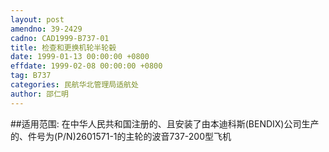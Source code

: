 ```yaml
---
layout: post
amendno: 39-2429
cadno: CAD1999-B737-01
title: 检查和更换机轮半轮毂
date: 1999-01-13 00:00:00 +0800
effdate: 1999-02-08 00:00:00 +0800
tag: B737
categories: 民航华北管理局适航处
author: 邵仁明
---
```


##适用范围:
在中华人民共和国注册的、且安装了由本迪科斯(BENDIX)公司生产的、件号为(P/N)2601571-1的主轮的波音737-200型飞机

